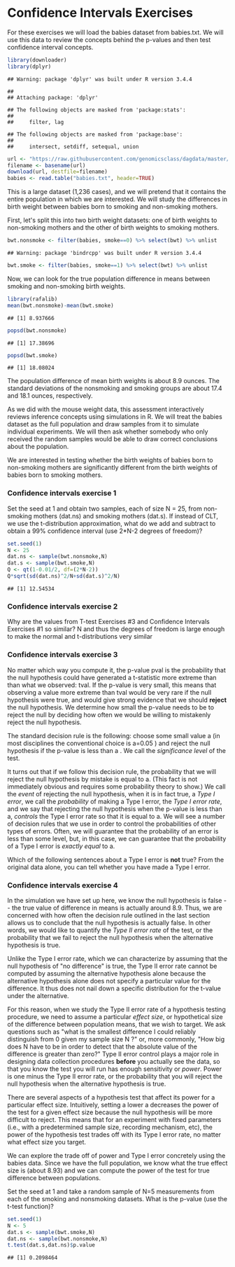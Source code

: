 Confidence Intervals Exercises
================

For these exercises we will load the babies dataset from babies.txt. We will use this data to review the concepts behind the p-values and then test confidence interval concepts.

``` r
library(downloader)
library(dplyr)
```

    ## Warning: package 'dplyr' was built under R version 3.4.4

    ## 
    ## Attaching package: 'dplyr'

    ## The following objects are masked from 'package:stats':
    ## 
    ##     filter, lag

    ## The following objects are masked from 'package:base':
    ## 
    ##     intersect, setdiff, setequal, union

``` r
url <- "https://raw.githubusercontent.com/genomicsclass/dagdata/master/inst/extdata/babies.txt"
filename <- basename(url)
download(url, destfile=filename)
babies <- read.table("babies.txt", header=TRUE)
```

This is a large dataset (1,236 cases), and we will pretend that it contains the entire population in which we are interested. We will study the differences in birth weight between babies born to smoking and non-smoking mothers.

First, let's split this into two birth weight datasets: one of birth weights to non-smoking mothers and the other of birth weights to smoking mothers.

``` r
bwt.nonsmoke <- filter(babies, smoke==0) %>% select(bwt) %>% unlist 
```

    ## Warning: package 'bindrcpp' was built under R version 3.4.4

``` r
bwt.smoke <- filter(babies, smoke==1) %>% select(bwt) %>% unlist
```

Now, we can look for the true population difference in means between smoking and non-smoking birth weights.

``` r
library(rafalib)
mean(bwt.nonsmoke)-mean(bwt.smoke)
```

    ## [1] 8.937666

``` r
popsd(bwt.nonsmoke)
```

    ## [1] 17.38696

``` r
popsd(bwt.smoke)
```

    ## [1] 18.08024

The population difference of mean birth weights is about 8.9 ounces. The standard deviations of the nonsmoking and smoking groups are about 17.4 and 18.1 ounces, respectively.

As we did with the mouse weight data, this assessment interactively reviews inference concepts using simulations in R. We will treat the babies dataset as the full population and draw samples from it to simulate individual experiments. We will then ask whether somebody who only received the random samples would be able to draw correct conclusions about the population.

We are interested in testing whether the birth weights of babies born to non-smoking mothers are significantly different from the birth weights of babies born to smoking mothers.

### Confidence intervals exercise 1

Set the seed at 1 and obtain two samples, each of size N = 25, from non-smoking mothers (dat.ns) and smoking mothers (dat.s). If instead of CLT, we use the t-distribution approximation, what do we add and subtract to obtain a 99% confidence interval (use 2\*N-2 degrees of freedom)?

``` r
set.seed(1)
N <- 25
dat.ns <- sample(bwt.nonsmoke,N)
dat.s <- sample(bwt.smoke,N)
Q <- qt(1-0.01/2, df=(2*N-2))
Q*sqrt(sd(dat.ns)^2/N+sd(dat.s)^2/N)
```

    ## [1] 12.54534

### Confidence intervals exercise 2

Why are the values from T-test Exercises \#3 and Confidence Intervals Exercises \#1 so similar?
N and thus the degrees of freedom is large enough to make the normal and t-distributions very similar

### Confidence intervals exercise 3

No matter which way you compute it, the p-value pval is the probability that the null hypothesis could have generated a t-statistic more extreme than than what we observed: tval. If the p-value is very small, this means that observing a value more extreme than tval would be very rare if the null hypothesis were true, and would give strong evidence that we should **reject** the null hypothesis. We determine how small the p-value needs to be to reject the null by deciding how often we would be willing to mistakenly reject the null hypothesis.

The standard decision rule is the following: choose some small value a (in most disciplines the conventional choice is a=0.05 ) and reject the null hypothesis if the p-value is less than a . We call the *significance level* of the test.

It turns out that if we follow this decision rule, the probability that we will reject the null hypothesis by mistake is equal to a. (This fact is not immediately obvious and requires some probability theory to show.) We call the *event* of rejecting the null hypothesis, when it is in fact true, a *Type I error*, we call the *probability* of making a Type I error, the *Type I error rate*, and we say that rejecting the null hypothesis when the p-value is less than a, *controls* the Type I error rate so that it is equal to a. We will see a number of decision rules that we use in order to control the probabilities of other types of errors. Often, we will guarantee that the probability of an error is less than some level, but, in this case, we can guarantee that the probability of a Type I error is *exactly equal* to a.

Which of the following sentences about a Type I error is **not** true? From the original data alone, you can tell whether you have made a Type I error.

### Confidence intervals exercise 4

In the simulation we have set up here, we know the null hypothesis is false -- the true value of difference in means is actually around 8.9. Thus, we are concerned with how often the decision rule outlined in the last section allows us to conclude that the null hypothesis is actually false. In other words, we would like to quantify the *Type II error rate* of the test, or the probability that we fail to reject the null hypothesis when the alternative hypothesis is true.

Unlike the Type I error rate, which we can characterize by assuming that the null hypothesis of "no difference" is true, the Type II error rate cannot be computed by assuming the alternative hypothesis alone because the alternative hypothesis alone does not specify a particular value for the difference. It thus does not nail down a specific distribution for the t-value under the alternative.

For this reason, when we study the Type II error rate of a hypothesis testing procedure, we need to assume a particular *effect size*, or hypothetical size of the difference between population means, that we wish to target. We ask questions such as "what is the smallest difference I could reliably distinguish from 0 given my sample size N ?" or, more commonly, "How big does N have to be in order to detect that the absolute value of the difference is greater than zero?" Type II error control plays a major role in designing data collection procedures **before** you actually see the data, so that you know the test you will run has enough sensitivity or *power*. Power is one minus the Type II error rate, or the probability that you will reject the null hypothesis when the alternative hypothesis is true.

There are several aspects of a hypothesis test that affect its power for a particular effect size. Intuitively, setting a lower a decreases the power of the test for a given effect size because the null hypothesis will be more difficult to reject. This means that for an experiment with fixed parameters (i.e., with a predetermined sample size, recording mechanism, etc), the power of the hypothesis test trades off with its Type I error rate, no matter what effect size you target.

We can explore the trade off of power and Type I error concretely using the babies data. Since we have the full population, we know what the true effect size is (about 8.93) and we can compute the power of the test for true difference between populations.

Set the seed at 1 and take a random sample of N=5 measurements from each of the smoking and nonsmoking datasets. What is the p-value (use the t-test function)?

``` r
set.seed(1)
N <- 5
dat.s <- sample(bwt.smoke,N)
dat.ns <- sample(bwt.nonsmoke,N)
t.test(dat.s,dat.ns)$p.value
```

    ## [1] 0.2098464
